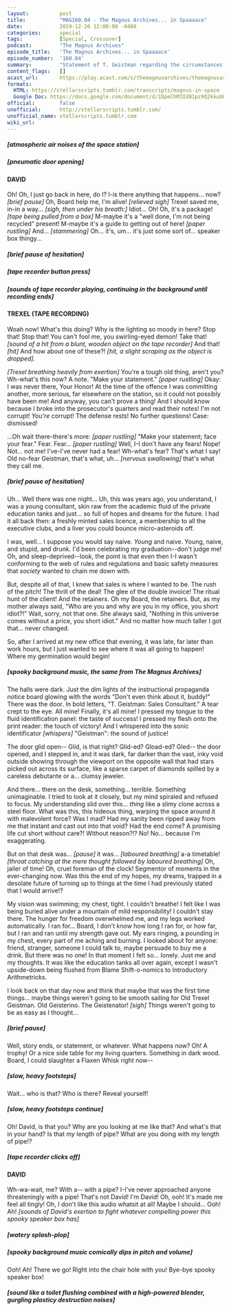 ```yaml
---
layout:          post
title:           "MAG160.04 - The Magnus Archives... in Spaaaace"
date:            2019-12-26 12:00:00 -0400
categories:      special
tags:            [Special, Crossover]
podcast:		 "The Magnus Archives"
episode_title:   'The Magnus Archives... in Spaaaace'
episode_number:  '160.04'
summary:         "Statement of T. Geistman regarding the circumstances of his assignment to, and later dismissal from, the Sales Department of Stellar Firma Ltd. <br/><br/>If you'd like to hear more of Trexel and David 7's space adventures, check out Rusty Quill's semi-improvised show, Stellar Firma, at https://aca.st/7017b2 <br/><br/>'With us, you're on firm ground'"
content_flags:   []
acast_url:       https://play.acast.com/s/themagnusarchives/themagnusarchives...inspaaaace
formats:         
  HTML: https://stellarscripts.tumblr.com/transcripts/magnus-in-space
  Google Doc: https://docs.google.com/document/d/1DpeChM3Id81pz9Q2kkuUQrnf-t5iQHCpmk6foJHkuNI/edit
official:        false
unofficial:      http://stellarscripts.tumblr.com/
unofficial_name: stellarscripts.tumblr.com
wiki_url:        
---
```


##### [atmospheric air noises of the space station]

##### [pneumatic door opening]

#### DAVID

Oh! Oh, I just go back in here, do I? I-is there anything that happens... now? _[brief pause]_ Oh, Board help me, I'm alive! _[relieved sigh]_ Trexel saved me, in-in a way... _[sigh, then under his breath:]_ Idiot... Oh! Oh, it's a package! _[tape being pulled from a box]_ M-maybe it's a "well done, I'm not being recycled" present! M-maybe it's a guide to getting out of here! _[paper rustling]_ And... _[stammering]_ Oh... it's, um... it's just some sort of... speaker box thingy...

##### [brief pause of hesitation]

##### [tape recorder button press]

##### [sounds of tape recorder playing, continuing in the background until recording ends]

#### TREXEL (TAPE RECORDING)

Woah now! What's this doing? Why is the lighting so moody in here? Stop that! Stop that! You can't fool me, you swirling-eyed demon! Take that! _[sound of a hit from a blunt, wooden object on the tape recorder]_ And that! _[hit]_ And how about one of these?! _[hit, a slight scraping as the object is dropped]._

_[Trexel breathing heavily from exertion]_ You're a tough old thing, aren't you? Wh-what's this now? A note. "Make your statement." _[paper rustling]_ Okay: I was never there, Your Honor! At the time of the offence I was committing another, more serious, far elsewhere on the station, so it could not possibly have been me! And anyway, you can't prove a thing! And I should know because I broke into the prosecutor's quarters and read their notes! I'm not corrupt! *You're* corrupt! The defense rests! No further questions! Case: dismissed!

...Oh wait there-there's more: _[paper rustling]_ "Make your statement; face your fear." Fear. Fear... _[paper rustling]_ Well, I-I don't have any fears! Nope! Not... not me! I've-I've never had a fear! Wh-what's fear? That's what I say! Old no-fear Geistman, that's what, uh... _[nervous swallowing]_ that's what they call me.

##### [brief pause of hesitation]

Uh... Well there was one night... Uh, this was years ago, you understand, I was a young consultant, skin raw from the academic fluid of the private education tanks and just... so full of hopes and dreams for the future. I had it all back then: a freshly minted sales licence, a membership to all the executive clubs, and a liver you could bounce micro-asteroids off.

I was, well... I suppose you would say naive. *Young* and naive. Young, naive, and stupid, and drunk. I'd been celebrating my graduation--don't judge me! Oh, and sleep-deprived--look, the point is that even then I-I wasn't conforming to the web of rules and regulations and basic safety measures that *society* wanted to chain me down with.

But, despite all of that, I knew that sales is where I wanted to be. The rush of the pitch! The thrill of the deal! The glee of the double invoice! The ritual hunt of the client! And the retainers. Oh my Board, the retainers. But, as my mother always said, "Who are you and why are you in my office, you short idiot?!" Wait, sorry, not that one. She always said, "Nothing in this universe comes without a price, you short idiot." And no matter how much taller I got that... never changed.

So, after I arrived at my new office that evening, it was late, far later than work hours, but I just wanted to see where it was all going to happen! Where my germination would begin!

##### [spooky background music, the same from *The Magnus Archives*]

The halls were dark. Just the dim lights of the instructional propaganda notice board glowing with the words "Don't even think about it, buddy!" There was the door. In bold letters, "T. Geistman: Sales Consultant." A tear crept to the eye. All mine! Finally, it's all mine! I pressed my tongue to the fluid identification panel: the taste of success! I pressed my flesh onto the print reader: the touch of victory! And I whispered into the sonic identificator _[whispers]_ "Geistman": the sound of justice!

The door glid open-- Glid, is that right? Glid-ed? Gload-ed? Gled-- the door opened, and I stepped in, and it was dark, far darker than the vast, inky void outside showing through the viewport on the opposite wall that had stars picked out across its surface, like a sparse carpet of diamonds spilled by a careless debutante or a... clumsy jeweler.

And there... there on the desk, something... terrible. Something unimaginable. I tried to look at it closely, but my mind spiraled and refused to focus. My understanding slid over this... *thing* like a slimy clone across a steel floor. What was this, this hideous thing, warping the space around it with malevolent force? Was I mad? Had my sanity been ripped away from me that instant and cast out into that void? Had the end come? A promising life cut short without care?! Without reason?!? No! No... because I'm exaggerating.

But on that desk was... _[pause]_ it was... _[laboured breathing]_ a-a timetable! _[throat catching at the mere thought followed by laboured breathing]_ Oh, jailer of time! Oh, cruel foreman of the clock! Segmentor of moments in the ever-changing now. Was this the end of my hopes, my dreams, trapped in a desolate future of turning up to things at the time I had previously stated that I would arrive!?

My vision was swimming; my chest, tight. I couldn't breathe! I felt like I was being buried alive under a mountain of mild responsibility! I couldn't stay there. The hunger for freedom overwhelmed me, and my legs worked automatically. I ran for... Board, I don't know how long I ran for, or how far, but I ran and ran until my strength gave out. My ears ringing, a pounding in my chest, every part of me aching and burning. I looked about for anyone: friend, stranger, someone I could talk to, maybe persuade to buy me a drink. But there was no one! In that moment I felt so... lonely. Just me and my thoughts. It was like the education tanks all over again, except I wasn't upside-down being flushed from Blame Shift-o-nomics to Introductory Arithmetricks.

I look back on that day now and think that maybe that was the first time things... maybe things weren't going to be smooth sailing for Old Trexel Geistman. Old Geisterino. The Geistenator! _[sigh]_ Things weren't going to be as easy as I thought...

##### [brief pause]

Well, story ends, or statement, or whatever. What happens now? Oh! A trophy! Or a nice side table for my living quarters. Something in dark wood. Board, I could slaughter a Flaxen Whisk right now--

##### [slow, heavy footsteps]

Wait... who is that? Who is there? Reveal yourself!

##### [slow, heavy footsteps continue]

Oh! David, is that you? Why are you looking at me like that? And what's that in your hand? Is that *my* length of pipe? What are you doing with my length of pipe!?

##### [tape recorder clicks off]

#### DAVID

Wh-wa-wait, me? With a-- with a pipe? I-I've never approached anyone threateningly with a pipe! That's not David! I'm David! Oh, ooh! It's made me feel all tingly! Oh, I don't like this audio whatsit at all! Maybe I should... Ooh! Ah! _[sounds of David's exertion to fight whatever compelling power this spooky speaker box has]_

##### [watery splash-plop]

##### [spooky background music comically dips in pitch and volume]

Ooh! Ah! There we go! Right into the chair hole with you! Bye-bye spooky speaker box!

##### [sound like a toilet flushing combined with a high-powered blender, gurgling plasticy destruction noises]